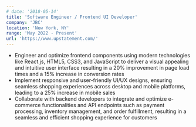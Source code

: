 ```yaml
---
# date: '2018-05-14'
title: 'Software Engineer / Frontend UI Developer'
company: 'JBC'
location: 'New York, NY'
range: 'May 2022 - Present'
url: 'https://www.upstatement.com/'
---
```


- Engineer and optimize frontend components using modern technologies like React.js, HTML5, CSS3, and JavaScript to deliver a visual appealing and intuitive user interface resulting in a 20% improvement in page load times and a 15% increase in conversion rates
- Implement responsive and user-friendly UI/UX designs, ensuring seamless shopping experiences across desktop and mobile platforms, leading to a 25% increase in mobile sales
- Collaborate with backend developers to integrate and optimize e-commerce functionalities and API endpoints such as payment processing, inventory management, and order fulfillment, resulting in a seamless and efficient shopping experience for customers
